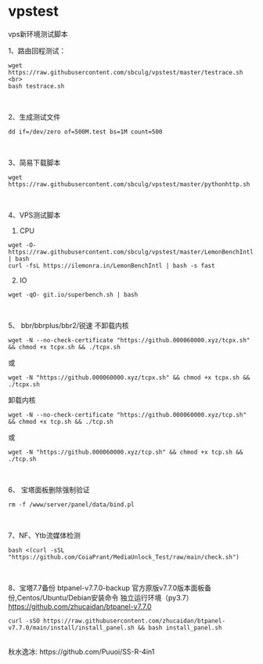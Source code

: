 # vpstest
vps新环境测试脚本
<br>



1、路由回程测试：<br>
```
wget https://raw.githubusercontent.com/sbculg/vpstest/master/testrace.sh <br>
bash testrace.sh
```

<br>

2、生成测试文件<br>
```
dd if=/dev/zero of=500M.test bs=1M count=500
```

<br>

3、简易下载脚本<br>
```
wget https://raw.githubusercontent.com/sbculg/vpstest/master/pythonhttp.sh
```

<br>

4、VPS测试脚本<br>
  1) CPU<br>
```
wget -O- https://raw.githubusercontent.com/sbculg/vpstest/master/LemonBenchIntl.sh | bash
curl -fsL https://ilemonra.in/LemonBenchIntl | bash -s fast

```


  2) IO<br>
```
wget -qO- git.io/superbench.sh | bash
```

<br>

5、 bbr/bbrplus/bbr2/锐速
不卸载内核
```
wget -N --no-check-certificate "https://github.000060000.xyz/tcpx.sh" && chmod +x tcpx.sh && ./tcpx.sh
```
或
```
wget -N "https://github.000060000.xyz/tcpx.sh" && chmod +x tcpx.sh && ./tcpx.sh
```
卸载内核
```
wget -N --no-check-certificate "https://github.000060000.xyz/tcp.sh" && chmod +x tcp.sh && ./tcp.sh
```
或
```
wget -N "https://github.000060000.xyz/tcp.sh" && chmod +x tcp.sh && ./tcp.sh
```
<br>

6、 宝塔面板删除强制验证
```
rm -f /www/server/panel/data/bind.pl
```
<br>

7、NF、Ytb流媒体检测
```
bash <(curl -sSL "https://github.com/CoiaPrant/MediaUnlock_Test/raw/main/check.sh")
```
<br>

8、宝塔7.7备份
btpanel-v7.7.0-backup 官方原版v7.7.0版本面板备份,Centos/Ubuntu/Debian安装命令 独立运行环境（py3.7）https://github.com/zhucaidan/btpanel-v7.7.0
```
curl -sSO https://raw.githubusercontent.com/zhucaidan/btpanel-v7.7.0/main/install/install_panel.sh && bash install_panel.sh
```


<br>
秋水逸冰: https://github.com/Puuoi/SS-R-4in1




